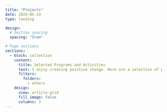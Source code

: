 ```yaml
---
title: "Projects"
date: 2024-05-19
type: landing

design:
  # Section spacing
  spacing: "5rem"

# Page sections
sections:
  - block: collection
    content:
      title: Selected Programs and Activities
      text: I enjoy creating positive change. Here are a selection of programs and activities I have been engaged in over the past few years.
      filters:
        folders:
          - others
    design:
      view: article-grid
      fill_image: false
      columns: 3
---
```

